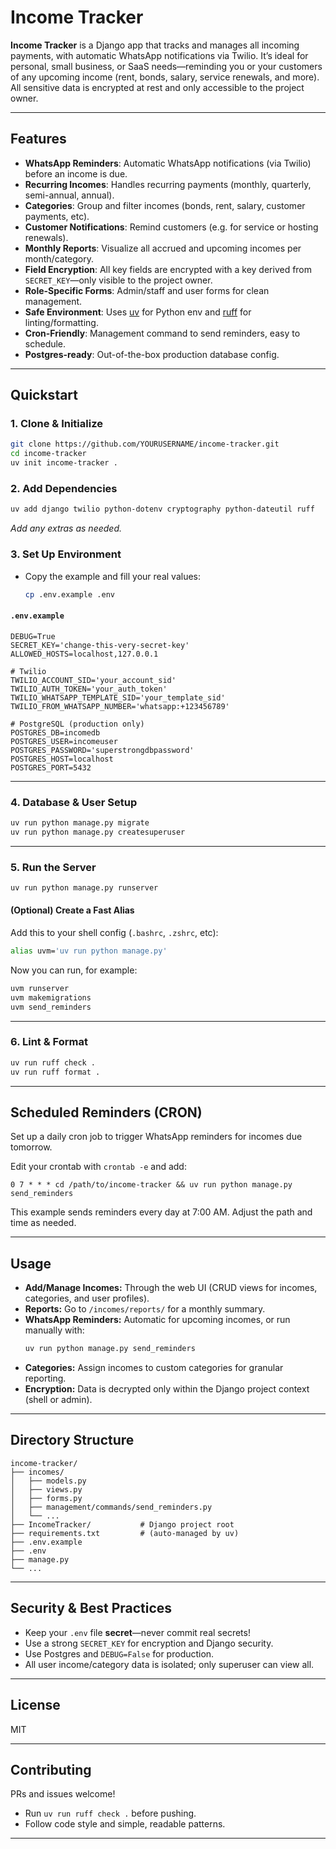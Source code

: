 # Income Tracker

**Income Tracker** is a Django app that tracks and manages all incoming payments, with automatic WhatsApp notifications via Twilio. It’s ideal for personal, small business, or SaaS needs—reminding you or your customers of any upcoming income (rent, bonds, salary, service renewals, and more). All sensitive data is encrypted at rest and only accessible to the project owner.

---

## Features

- **WhatsApp Reminders**: Automatic WhatsApp notifications (via Twilio) before an income is due.
- **Recurring Incomes**: Handles recurring payments (monthly, quarterly, semi-annual, annual).
- **Categories**: Group and filter incomes (bonds, rent, salary, customer payments, etc).
- **Customer Notifications**: Remind customers (e.g. for service or hosting renewals).
- **Monthly Reports**: Visualize all accrued and upcoming incomes per month/category.
- **Field Encryption**: All key fields are encrypted with a key derived from `SECRET_KEY`—only visible to the project owner.
- **Role-Specific Forms**: Admin/staff and user forms for clean management.
- **Safe Environment**: Uses [uv](https://github.com/astral-sh/uv) for Python env and [ruff](https://github.com/astral-sh/ruff) for linting/formatting.
- **Cron-Friendly**: Management command to send reminders, easy to schedule.
- **Postgres-ready**: Out-of-the-box production database config.

---

## Quickstart

### 1. Clone & Initialize

```bash
git clone https://github.com/YOURUSERNAME/income-tracker.git
cd income-tracker
uv init income-tracker .
```

### 2. Add Dependencies

```bash
uv add django twilio python-dotenv cryptography python-dateutil ruff
```
*Add any extras as needed.*

### 3. Set Up Environment

- Copy the example and fill your real values:
    ```bash
    cp .env.example .env
    ```

#### `.env.example`
```env
DEBUG=True
SECRET_KEY='change-this-very-secret-key'
ALLOWED_HOSTS=localhost,127.0.0.1

# Twilio
TWILIO_ACCOUNT_SID='your_account_sid'
TWILIO_AUTH_TOKEN='your_auth_token'
TWILIO_WHATSAPP_TEMPLATE_SID='your_template_sid'
TWILIO_FROM_WHATSAPP_NUMBER='whatsapp:+123456789'

# PostgreSQL (production only)
POSTGRES_DB=incomedb
POSTGRES_USER=incomeuser
POSTGRES_PASSWORD='superstrongdbpassword'
POSTGRES_HOST=localhost
POSTGRES_PORT=5432
```

---

### 4. Database & User Setup

```bash
uv run python manage.py migrate
uv run python manage.py createsuperuser
```

---

### 5. Run the Server

```bash
uv run python manage.py runserver
```

#### (Optional) Create a Fast Alias

Add this to your shell config (`.bashrc`, `.zshrc`, etc):

```sh
alias uvm='uv run python manage.py'
```

Now you can run, for example:

```bash
uvm runserver
uvm makemigrations
uvm send_reminders
```

---

### 6. Lint & Format

```bash
uv run ruff check .
uv run ruff format .
```

---

## Scheduled Reminders (CRON)

Set up a daily cron job to trigger WhatsApp reminders for incomes due tomorrow.

Edit your crontab with `crontab -e` and add:

```cron
0 7 * * * cd /path/to/income-tracker && uv run python manage.py send_reminders
```
This example sends reminders every day at 7:00 AM. Adjust the path and time as needed.

---

## Usage

- **Add/Manage Incomes:** Through the web UI (CRUD views for incomes, categories, and user profiles).
- **Reports:** Go to `/incomes/reports/` for a monthly summary.
- **WhatsApp Reminders:** Automatic for upcoming incomes, or run manually with:
    ```bash
    uv run python manage.py send_reminders
    ```
- **Categories:** Assign incomes to custom categories for granular reporting.
- **Encryption:** Data is decrypted only within the Django project context (shell or admin).

---

## Directory Structure

```
income-tracker/
├── incomes/
│   ├── models.py
│   ├── views.py
│   ├── forms.py
│   ├── management/commands/send_reminders.py
│   └── ...
├── IncomeTracker/           # Django project root
├── requirements.txt         # (auto-managed by uv)
├── .env.example
├── .env
├── manage.py
└── ...
```

---

## Security & Best Practices

- Keep your `.env` file **secret**—never commit real secrets!
- Use a strong `SECRET_KEY` for encryption and Django security.
- Use Postgres and `DEBUG=False` for production.
- All user income/category data is isolated; only superuser can view all.

---

## License

MIT

---

## Contributing

PRs and issues welcome!  
- Run `uv run ruff check .` before pushing.
- Follow code style and simple, readable patterns.

---
